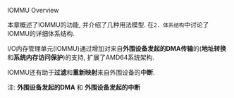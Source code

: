 
IOMMU Overview


本章概述了IOMMU的功能, 并介绍了几种用法模型.  在`2. 体系结构`中讨论了IOMMU的详细体系结构. 

I/O内存管理单元(IOMMU)通过增加对来自**外围设备发起的DMA传输**的(**地址转换**和**系统内存访问保护**)的支持, 扩展了AMD64系统架构.  

IOMMU还有助于**过滤**和**重新映射**来自外围设备的**中断**. 

注: **外围设备发起的DMA** 和 **外围设备发起的中断**